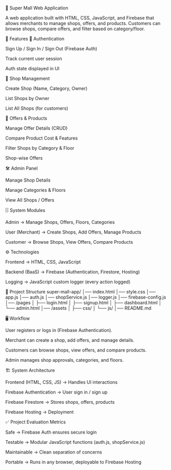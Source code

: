 🏬 Super Mall Web Application

A web application built with HTML, CSS, JavaScript, and Firebase that allows merchants to manage shops, offers, and products. Customers can browse shops, compare offers, and filter based on category/floor.

🚀 Features
👤 Authentication

Sign Up / Sign In / Sign Out (Firebase Auth)

Track current user session

Auth state displayed in UI

🏪 Shop Management

Create Shop (Name, Category, Owner)

List Shops by Owner

List All Shops (for customers)

🎁 Offers & Products

Manage Offer Details (CRUD)

Compare Product Cost & Features

Filter Shops by Category & Floor

Shop-wise Offers

🛠️ Admin Panel

Manage Shop Details

Manage Categories & Floors

View All Shops / Offers

🗄️ System Modules

Admin → Manage Shops, Offers, Floors, Categories

User (Merchant) → Create Shops, Add Offers, Manage Products

Customer → Browse Shops, View Offers, Compare Products

⚙️ Technologies

Frontend → HTML, CSS, JavaScript

Backend (BaaS) → Firebase (Authentication, Firestore, Hosting)

Logging → JavaScript custom logger (every action logged)

📂 Project Structure
super-mall-app/
│── index.html
│── style.css
│── app.js
│── auth.js
│── shopService.js
│── logger.js
│── firebase-config.js
│── /pages
│     ├── login.html
│     ├── signup.html
│     ├── dashboard.html
│     └── admin.html
│── /assets
│     ├── css/
│     └── js/
│── README.md

🖥️ Workflow

User registers or logs in (Firebase Authentication).

Merchant can create a shop, add offers, and manage details.

Customers can browse shops, view offers, and compare products.

Admin manages shop approvals, categories, and floors.

🏗️ System Architecture

Frontend (HTML, CSS, JS) → Handles UI interactions

Firebase Authentication → User sign in / sign up

Firebase Firestore → Stores shops, offers, products

Firebase Hosting → Deployment

✅ Project Evaluation Metrics

Safe → Firebase Auth ensures secure login

Testable → Modular JavaScript functions (auth.js, shopService.js)

Maintainable → Clean separation of concerns

Portable → Runs in any browser, deployable to Firebase Hosting
